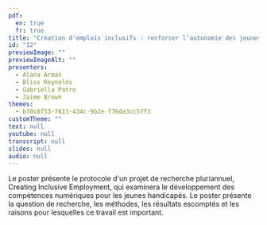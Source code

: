 ```yaml
---
pdf:
  en: true
  fr: true
title: "Création d’emplois inclusifs : renforcer l’autonomie des jeunes en situation de handicap grâce au développement de compétences accessibles et inclusives"
id: "12"
previewImage: ""
previewImageAlt: ""
presenters:
  - Alana Armas
  - Bliss Reynolds
  - Gabriella Patro
  - Jaime Brown
themes:
  - b70c8f53-7613-434c-9b2e-f76da3cc57f3
customTheme: ""
text: null
youtube: null
transcript: null
slides: null
audio: null
---
```

Le poster présente le protocole d'un projet de recherche pluriannuel, Creating Inclusive Employment, qui examinera le développement des compétences numériques pour les jeunes handicapés. Le poster présente la question de recherche, les méthodes, les résultats escomptés et les raisons pour lesquelles ce travail est important.
